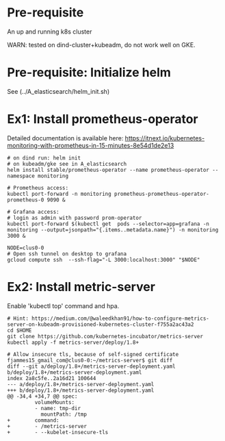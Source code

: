 # Pre-requisite 

An up and running k8s cluster

WARN: tested on dind-cluster+kubeadm, do not work well on GKE.

# Pre-requisite: Initialize helm

See (../A_elasticsearch/helm_init.sh)

# Ex1: Install prometheus-operator

Detailed documentation is available here:
https://itnext.io/kubernetes-monitoring-with-prometheus-in-15-minutes-8e54d1de2e13

```shell
# on dind run: helm init
# on kubeadm/gke see in A_elasticsearch
helm install stable/prometheus-operator --name prometheus-operator --namespace monitoring

# Prometheus access:
kubectl port-forward -n monitoring prometheus-prometheus-operator-prometheus-0 9090 &

# Grafana access:
# login as admin with password prom-operator
kubectl port-forward $(kubectl get  pods --selector=app=grafana -n  monitoring --output=jsonpath="{.items..metadata.name}") -n monitoring  3000 &

NODE=clus0-0
# Open ssh tunnel on desktop to grafana
gcloud compute ssh  --ssh-flag="-L 3000:localhost:3000" "$NODE"
```

# Ex2: Install metric-server

Enable 'kubectl top' command and hpa.

```shell
# Hint: https://medium.com/@waleedkhan91/how-to-configure-metrics-server-on-kubeadm-provisioned-kubernetes-cluster-f755a2ac43a2
cd $HOME
git clone https://github.com/kubernetes-incubator/metrics-server
kubectl apply -f metrics-server/deploy/1.8+

# Allow insecure tls, because of self-signed certificate
fjammes15_gmail_com@clus0-0:~/metrics-server$ git diff
diff --git a/deploy/1.8+/metrics-server-deployment.yaml b/deploy/1.8+/metrics-server-deployment.yaml
index 2a8c5fe..2a16d21 100644
--- a/deploy/1.8+/metrics-server-deployment.yaml
+++ b/deploy/1.8+/metrics-server-deployment.yaml
@@ -34,4 +34,7 @@ spec:
         volumeMounts:
         - name: tmp-dir
           mountPath: /tmp
+        command:
+        - /metrics-server
+        - --kubelet-insecure-tls
```

